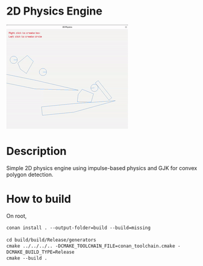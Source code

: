 # 2D Physics Engine

![2D Physics Engine GIF](/2dphysics.gif?raw=true "2D Physics Engine demo")

# Description
Simple 2D physics engine using impulse-based physics and GJK for convex polygon detection.

# How to build
On root,

    conan install . --output-folder=build --build=missing

    cd build/build/Release/generators
    cmake ../../../.. -DCMAKE_TOOLCHAIN_FILE=conan_toolchain.cmake -DCMAKE_BUILD_TYPE=Release
    cmake --build .

